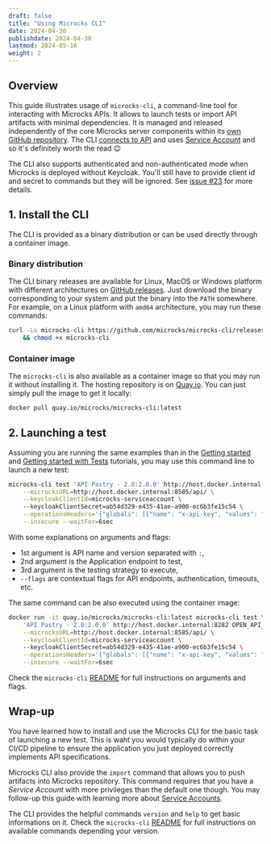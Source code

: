 ```yaml
---
draft: false
title: "Using Microcks CLI"
date: 2024-04-30
publishdate: 2024-04-30
lastmod: 2024-05-16
weight: 2
---
```


## Overview

This guide illustrates usage of `microcks-cli`, a command-line tool for interacting with Microcks APIs. It allows to launch tests or import API artifacts with minimal dependencies. It is managed and released independently of the core Microcks server components within its [own GitHub repository](https://github.com/microcks/microcks-cli). The CLI [connects to API](/documentation/guides/automation/api) and uses [Service Account](/documentation/explanations/service-account) and so it's definitely worth the read 😉

The CLI also supports authenticated and non-authenticated mode when Microcks is deployed without Keycloak. You'll still have to provide client id and secret to commands but they will be ignored. See [issue #23](https://github.com/microcks/microcks-cli/issues/23) for more details.

## 1. Install the CLI

The CLI is provided as a binary distribution or can be used directly through a container image.

### Binary distribution

The CLI binary releases are available for Linux, MacOS or Windows platform with different architectures on [GitHub releases](https://github.com/microcks/microcks-cli/releases). Just download the binary corresponding to your system and put the binary into the `PATH` somewhere. For example, on a Linux platform with `amd64` architecture, you may run these commands:

```sh
curl -Lo microcks-cli https://github.com/microcks/microcks-cli/releases/download/0.5.5/microcks-cli-darwin-amd64 \
    && chmod +x microcks-cli
```

### Container image

The `microcks-cli` is also available as a container image so that you may run it without installing it. The hosting repository is on [Quay.io](https://quay.io/repository/microcks/microcks-cli?tab=info). You can just simply pull the image to get it locally:

```sh
docker pull quay.io/microcks/microcks-cli:latest
```

## 2. Launching a test

Assuming you are running the same examples than in the [Getting started](/documentation/tutorials/getting-started) and [Getting started with Tests](/documentation/tutorials/getting-started-tests) tutorials, you may use this command line to launch a new test:

```sh
microcks-cli test 'API Pastry - 2.0:2.0.0' http://host.docker.internal:8282 OPEN_API_SCHEMA \
    --microcksURL=http://host.docker.internal:8585/api/ \
    --keycloakClientId=microcks-serviceaccount \ 
    --keycloakClientSecret=ab54d329-e435-41ae-a900-ec6b3fe15c54 \
    --operationsHeaders='{"globals": [{"name": "x-api-key", "values": "azertyuiop"}], "GET /pastries": [{"name": "x-trace-id", "values": "qsdfghjklm"}]}' \
    --insecure --waitFor=6sec
```

With some explanations on arguments and flags:
* 1st argument is API name and version separated with `:`,
* 2nd argument is the Application endpoint to test,
* 3rd argument is the testing strategy to execute,
* `--flags` are contextual flags for API endpoints, authentication, timeouts, etc.

The same command can be also executed using the container image:

```sh
docker run -it quay.io/microcks/microcks-cli:latest microcks-cli test \
    'API Pastry - 2.0:2.0.0' http://host.docker.internal:8282 OPEN_API_SCHEMA \
    --microcksURL=http://host.docker.internal:8585/api/ \
    --keycloakClientId=microcks-serviceaccount \ 
    --keycloakClientSecret=ab54d329-e435-41ae-a900-ec6b3fe15c54 \
    --operationsHeaders='{"globals": [{"name": "x-api-key", "values": "azertyuiop"}], "GET /pastries": [{"name": "x-trace-id", "values": "qsdfghjklm"}]}' \
    --insecure --waitFor=6sec
```

Check the `microcks-cli` [README](https://github.com/microcks/microcks-cli/blob/master/README.md) for full instructions on arguments and flags.

## Wrap-up

You have learned how to install and use the Microcks CLI for the basic task of launching a new test. This is waht you would typically do within your CI/CD pipeline to ensure the application you just deployed correctly implements API specifications.

Microcks CLI also provide the `import` command that allows you to push artifacts into Microcks repository. This command requires that you have a *Service Account* with more privileges than the default one though. You may follow-up this guide with learning more about [Service Accounts](/documentation/explanations/service-account).

The CLI provides the helpful commands `version` and `help` to get basic informations on it. Check the `microcks-cli` [README](https://github.com/microcks/microcks-cli/blob/master/README.md) for full instructions on available commands depending your version.
